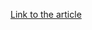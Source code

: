 [Link to the article](https://www.mcafee.com/blogs/other-blogs/mcafee-labs/how-scammers-hijack-your-instagram/)
